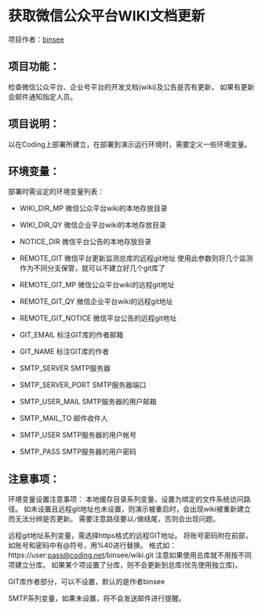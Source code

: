 # 获取微信公众平台WIKI文档更新
项目作者：[binsee](https://coding.net/u/binsee)


## 项目功能：
检查微信公众平台、企业号平台的开发文档(wiki)及公告是否有更新，
如果有更新会邮件通知指定人员。


## 项目说明：
以在Coding上部署所建立，在部署到演示运行环境时，需要定义一些环境变量。


## 环境变量：
部署时需设定的环境变量列表：
* WIKI_DIR_MP         微信公众平台wiki的本地存放目录
* WIKI_DIR_QY         微信企业平台wiki的本地存放目录
* NOTICE_DIR          微信平台公告的本地存放目录

* REMOTE_GIT          微信平台更新监测总库的远程git地址
                    使用此参数则将几个监测作为不同分支保管，就可以不建立好几个git库了
* REMOTE_GIT_MP       微信公众平台wiki的远程git地址
* REMOTE_GIT_QY       微信企业平台wiki的远程git地址
* REMOTE_GIT_NOTICE   微信平台公告的远程git地址

* GIT_EMAIL           标注GIT库的作者邮箱
* GIT_NAME            标注GIT库的作者

* SMTP_SERVER         SMTP服务器
* SMTP_SERVER_PORT    SMTP服务器端口
* SMTP_USER_MAIL      SMTP服务器的用户邮箱
* SMTP_MAIL_TO        邮件收件人
* SMTP_USER           SMTP服务器的用户帐号
* SMTP_PASS           SMTP服务器的用户密码


## 注意事项：
环境变量设置注意事项：
本地缓存目录系列变量，设置为绑定的文件系统访问路径。
如未设置且远程git地址也未设置，则演示被重启时，会出现wiki被重新建立而无法分辨是否更新。
需要注意路径要以`/`做结尾，否则会出现问题。

远程git地址系列变量，需选择https格式的远程GIT地址。
将账号密码附在前部，如账号和密码中有@符号，用%40进行替换。
格式如：https://user:pass@coding.net/binsee/wiki.git
注意如果使用总库就不用按不同项建立分库。
如果某个项设置了分库，则不会更新到总库(优先使用独立库)。

GIT库作者部分，可以不设置，默认的是作者binsee

SMTP系列变量，如果未设置，将不会发送邮件进行提醒。

